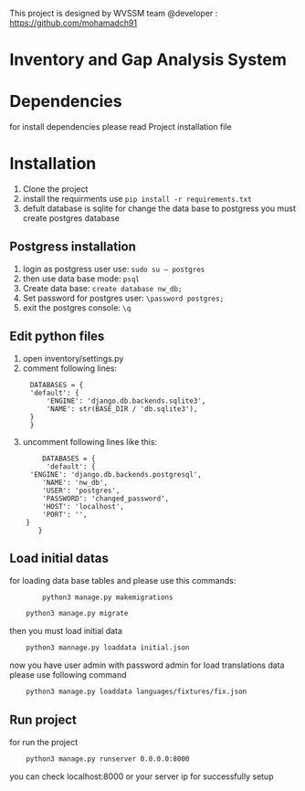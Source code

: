 

This project is designed by WVSSM team 
@developer : https://github.com/mohamadch91

# Inventory and Gap Analysis System
# Dependencies
for install dependencies please read Project installation file



# Installation
1. Clone the project
2. install the requirments use 
    `pip install -r requirements.txt`
3. defult database is sqlite
    for change the data base to postgress you must create postgres database
## Postgress installation

1. login as postgress user use: 
    `sudo su — postgres`
2. then use data base mode:
    `psql`
3. Create data base:
    `create database nw_db;`
4. Set password for postgres user:
    `\password postgres;`
5. exit the postgres console:
    `\q`
## Edit python files
1. open inventory/settings.py
2. comment following lines:
```
     DATABASES = {
     'default': {
         'ENGINE': 'django.db.backends.sqlite3',
         'NAME': str(BASE_DIR / 'db.sqlite3'),
     }
     } 
```
3. uncomment following lines like this:
```
        DATABASES = {
         'default': {
     'ENGINE': 'django.db.backends.postgresql',
        'NAME': 'nw_db',
        'USER': 'postgres',
        'PASSWORD': 'changed_password',
        'HOST': 'localhost',
        'PORT': '',
    }
       } 
```
##  Load initial datas
for loading data base tables and please use this commands:
```bash
        python3 manage.py makemigrations
```

```bash
    python3 manage.py migrate
```
then you must load initial data
```bash
    python3 mannage.py loaddata initial.json
```
now you have user admin with password admin
for load translations data please use following command
```bash
    python3 manage.py loaddata languages/fixtures/fix.json
```
    
## Run project
for run the project 
```bash
    python3 manage.py runserver 0.0.0.0:8000
```
you can check localhost:8000 or your server ip for successfully setup 